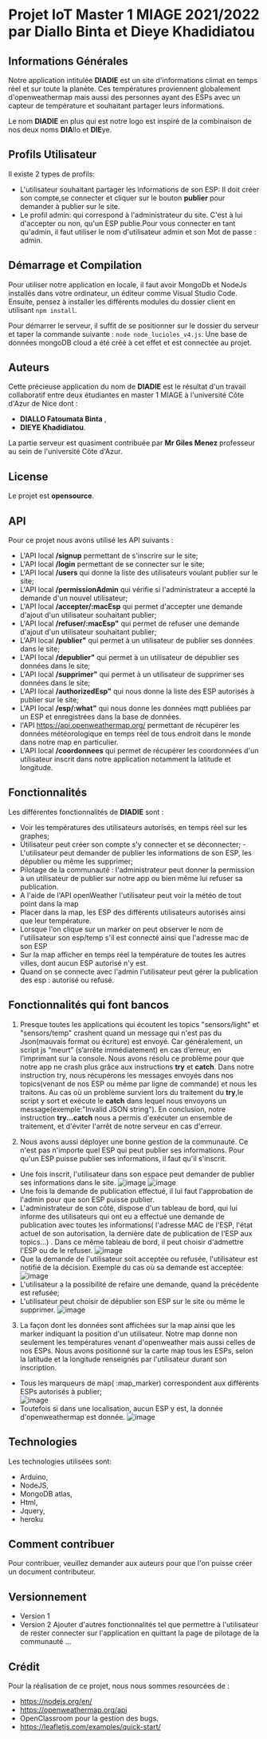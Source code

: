 # Projet IoT Master 1 MIAGE 2021/2022 par Diallo Binta et Dieye Khadidiatou

## Informations Générales
Notre application intitulée **DIADIE** est un site d'informations climat en temps réel et sur toute la planète. Ces températures proviennent globalement d'openweathermap mais aussi des personnes ayant des ESPs avec un capteur de température et souhaitant partager leurs informations.

Le nom **DIADIE** en plus qui est notre logo est inspiré de la combinaison de nos deux noms **DIA**llo et **DIE**ye.

## Profils Utilisateur
Il existe 2 types de profils:
- L'utilisateur souhaitant partager les informations de son ESP: Il doit créer son compte,se connecter et cliquer sur le bouton **publier** pour demander à publier sur le site.
- Le profil admin: qui correspond à l'administrateur du site. C'est à lui d'accepter ou non, qu'un ESP publie.Pour vous connecter en tant qu'admin, il faut utiliser le nom d'utilisateur admin et son Mot de passe : admin.
## Démarrage et Compilation
Pour utiliser notre application en locale, il faut avoir MongoDb et NodeJs installés dans votre ordinateur, un éditeur comme Visual Studio Code.
Ensuite, pensez à installer les différents modules du dossier client en utilisant `npm install`.

Pour démarrer le serveur, il suffit de se positionner sur le dossier du serveur et taper la commande suivante : `node node_lucioles_v4.js`.
Une base de données mongoDB cloud a été créé à cet effet et est connectée au projet.

## Auteurs
Cette précieuse application du nom de **DIADIE** est le résultat d'un travail collaboratif entre deux étudiantes en master 1 MIAGE à l'université Côte d'Azur de Nice dont :
- **DIALLO Fatoumata Binta** ,
- **DIEYE Khadidiatou**.

La partie serveur est quasiment contribuée par **Mr Giles Menez** professeur au sein de l'université Côte d'Azur.

## License
Le projet est **opensource**.

## API
Pour ce projet nous avons utilisé les API suivants :
- L'API local **/signup** permettant de s'inscrire sur le site;
- L'API local **/login** permettant de se connecter sur le site;
- L'API local **/users** qui donne la liste des utilisateurs voulant publier sur le site;
- L'API local **/permissionAdmin** qui vérifie si l'administrateur a accepté la demande d'un nouvel utilisateur;
- L'API local **/accepter/:macEsp** qui permet d'accepter une demande d'ajout d'un utilisateur souhaitant publier;
- L'API local **/refuser/:macEsp"** qui permet de refuser une demande d'ajout d'un utilisateur souhaitant publier;
- L'API local **/publier"** qui permet à un utilisateur de publier ses données dans le site;
- L'API local **/depublier"** qui permet à un utilisateur de dépublier ses données dans le site;
- L'API local **/supprimer"** qui permet à un utilisateur de supprimer ses données dans le site;
- L'API local **/authorizedEsp"** qui nous donne la liste des ESP autorisés à publier sur le site;
- L'API local **/esp/:what"** qui nous donne les données mqtt publiées par un ESP et enregistrées dans la base de données.
- l'API https://api.openweathermap.org/ permettant de récupérer les données météorologique en temps réel de tous endroit dans le monde dans notre map en particulier.
- L'API local **/coordonnees** qui permet de récupérer les coordonnées d'un utilisateur inscrit dans notre application notamment la latitude et longitude.


## Fonctionnalités
Les différentes fonctionnalités de **DIADIE** sont :

- Voir les températures des utilisateurs autorisés, en temps réel sur les graphes;
- Utilisateur peut créer son compte s'y connecter et se déconnecter;
-L'utilisateur peut demander de publier les informations de son ESP, les dépublier ou même les supprimer;
- Pilotage de la communauté : l'administrateur peut donner la permission à un utilisateur de publier sur notre app ou bien même lui refuser sa publication.
- A l'aide de l'API openWeather l'utilisateur peut voir la météo de tout point dans la map
- Placer dans la map, les ESP des différents utilisateurs autorisés ainsi que leur température.
- Lorsque l'on clique sur un marker on peut observer le nom de l'utilisateur son esp/temp s'il est connecté ainsi que l'adresse mac de son ESP
- Sur la map afficher en temps réel la température de toutes les autres villes, dont aucun ESP autorisé n'y est.
- Quand on se connecte avec l'admin l'utilisateur peut gérer la publication des esp : autorisé ou refusé.

## Fonctionnalités qui font bancos
1. Presque toutes les applications qui écoutent les topics "sensors/light" et "sensors/temp" crashent quand un message qui n'est pas du Json(mauvais format ou écriture) est envoyé. Car généralement, un script js “meurt” (s’arrête immédiatement) en cas d’erreur, en l’imprimant sur la console.
Nous avons résolu ce problème pour que notre app ne crash plus grâce aux instructions **try** et **catch**. 
Dans notre instruction try, nous récupérons les messages envoyés dans nos topics(venant de nos ESP ou même par ligne de commande) et nous les traitons. 
Au cas où un problème survient lors du traitement du **try**,le script y sort et exécute le **catch** dans lequel nous envoyons un message(exemple:"Invalid JSON string"). En conclusion, notre instruction **try...catch** nous a permis d'exécuter un ensemble de traitement, et d'éviter l'arrêt de notre serveur en cas d'erreur.

2. Nous avons aussi déployer une bonne gestion de la communauté. Ce n'est pas n'importe quel ESP qui peut publier ses informations.
Pour qu'un ESP puisse publier ses informations, il faut qu'il s'inscrit.
- Une fois inscrit, l'utilisateur dans son espace peut demander de publier ses informations dans le site.
![image](https://user-images.githubusercontent.com/82032275/167046618-6b73efb8-cf68-4875-94e5-35fcc9201ea7.png)
![image](https://user-images.githubusercontent.com/82032275/167046781-26e72490-cba0-42bb-ba46-e7c3eef9e943.png)
- Une fois la demande de publication effectué, il lui faut l'approbation de l'admin pour que son ESP puisse publier.
- L'administrateur de son côté, dispose d'un tableau de bord, qui lui informe des utilisateurs qui ont eu a effectué une demande de publication avec toutes les informations( l'adresse MAC de l'ESP, l'état actuel de son autorisation, la dernière date de publication de l'ESP aux topics...) . Dans ce même tableau de bord, il peut choisir d'admettre l'ESP ou de le refuser.
![image](https://user-images.githubusercontent.com/82032275/167050275-cbb2477e-9cf2-47b4-a7f2-46f2eddb4ecf.png)
- Que la demande de l'utilisateur soit acceptée ou refusée, l'utilisateur est notifié de la décision.
Exemple du cas où sa demande est acceptée: ![image](https://user-images.githubusercontent.com/82032275/167048457-b7a9cf7c-704e-465c-9a88-c8790766660e.png)
- L'utilisateur a la possibilité de refaire une demande, quand la précédente est refusée;
- L'utilisateur peut choisir de dépublier son ESP sur le site ou même le supprimer.
![image](https://user-images.githubusercontent.com/82032275/167048531-9e7ff181-2a43-48c7-b3dc-4f403ed7f8e5.png)

3. La façon dont les données sont affichées sur la map ainsi que les marker indiquant la position d'un utilisateur.
Notre map donne non seulement les températures venant d'openweather mais aussi celles de nos ESPs.
Nous avons positionné sur la carte map tous les ESPs, selon la latitude et la longitude renseignés par l'utilisateur durant son inscription.
- Tous les marqueurs de map( :map_marker) correspondent aux différents ESPs autorisés à publier;  
![image](https://user-images.githubusercontent.com/82032275/167050389-738c23cb-c830-4c62-83b0-7164048dfe43.png)
- Toutefois si dans une localisation, aucun ESP y est, la donnée d'openweathermap est donnée.
![image](https://user-images.githubusercontent.com/82032275/167051054-89e8faf9-a1bf-48e1-b4ec-4abfab421752.png)


## Technologies
Les technologies utilisées sont:
- Arduino,
- NodeJS,
- MongoDB atlas,
- Html,
- Jquery,
- heroku


## Comment contribuer
Pour contribuer, veuillez demander aux auteurs pour que l'on puisse créer un document contributeur.

## Versionnement
- Version 1
- Version 2 Ajouter d'autres fonctionnalités tel que permettre à l'utilisateur de rester connecter sur l'application en quittant la page de pilotage de la communauté ...

## Crédit

Pour la réalisation de ce projet, nous nous sommes resourcées de :
- https://nodejs.org/en/
- https://openweathermap.org/api
- OpenClassroom pour la gestion des bugs.
- https://leafletjs.com/examples/quick-start/

